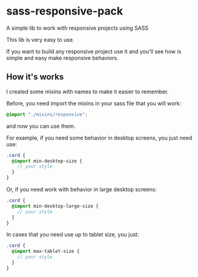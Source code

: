 # sass-responsive-pack

A simple lib to work with responsive projects using SASS

This lib is very easy to use.

If you want to build any responsive project use it and you'll see how is simple and easy make responsive behaviors.

## How it's works

I created some mixins with names to make it easier to remember.

Before, you need import the mixins in your sass file that you will work:

```scss
@import "./mixins/responsive";
```

and now you can use them.

For example, if you need some behavior in desktop screens, you just need use:

```scss
.card {
  @import min-desktop-size {
    // your style
  }
}
```

Or, if you need work with behavior in large desktop screens:

```scss
.card {
  @import min-desktop-large-size {
    // your style
  }
}
```

In cases that you need use up to tablet size, you just:

```scss
.card {
  @import max-tablet-size {
    // your style
  }
}
```
